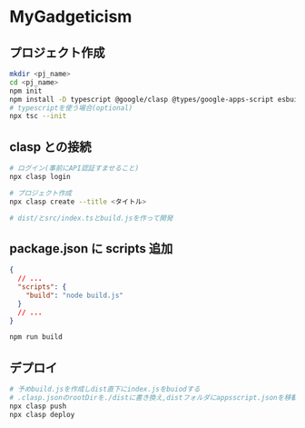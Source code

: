 # MyGadgeticism

## プロジェクト作成

```bash
mkdir <pj_name>
cd <pj_name>
npm init
npm install -D typescript @google/clasp @types/google-apps-script esbuild esbuild-gas-plugin
# typescriptを使う場合(optional)
npx tsc --init
```

## clasp との接続

```bash
# ログイン(事前にAPI認証すませること)
npx clasp login

# プロジェクト作成
npx clasp create --title <タイトル>

# dist/とsrc/index.tsとbuild.jsを作って開発
```

## package.json に scripts 追加

```json
{
  // ...
  "scripts": {
    "build": "node build.js"
  }
  // ...
}
```

```bash
npm run build
```

## デプロイ

```bash
# 予めbuild.jsを作成しdist直下にindex.jsをbuiodする
# .clasp.jsonのrootDirを./distに書き換え,distフォルダにappsscript.jsonを移動
npx clasp push
npx clasp deploy
```
